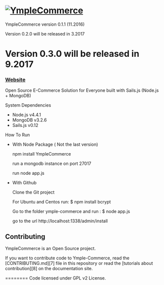 <h1>
<a href="http://www.ymple.com"><img alt="YmpleCommerce" src="http://www.ymple.com/img/logo_big.png" title="YmpleCommerce"/></a>
</h1>

YmpleCommerce version 0.1.1 (11.2016)

Version 0.2.0 will be released in 3.2017

Version 0.3.0 will be released in 9.2017
=========



### [Website](http://www.ymple.com/)


Open Source E-Commerce Solution for Everyone built with Sails.js (Node.js + MongoDB)

System Dependencies
* Node.js v4.4.1
* MongoDB v3.2.6
* Sails.js v0.12

How To Run

- With Node Package ( Not the last version)

    npm install YmpleCommerce
    
    run a mongodb instance on port 27017 

    run node app.js


- With Github


    Clone the Git project

    For Ubuntu and Centos run: 
    $ npm install bcrypt

    Go to the folder ymple-commerce and run :
    $ node app.js

    go to the url http://localhost:1338/admin/install


Contributing
--------

YmpleCommerce is an Open Source project.

If you want to contribute code to Ymple-Commerce, read the [CONTRIBUTING.md][7] file in this repository or read the [tutorials about contribution][8] on the documentation site.


========
Code licensed under GPL v2 License.
